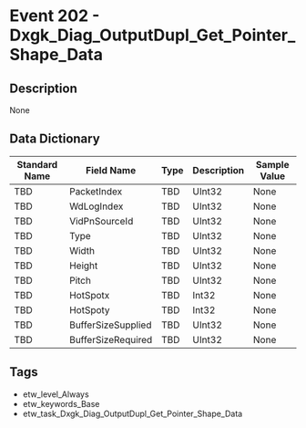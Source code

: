 # Event 202 - Dxgk_Diag_OutputDupl_Get_Pointer_Shape_Data

## Description
None

## Data Dictionary
|Standard Name|Field Name|Type|Description|Sample Value|
|---|---|---|---|---|
|TBD|PacketIndex|TBD|UInt32|None|None|
|TBD|WdLogIndex|TBD|UInt32|None|None|
|TBD|VidPnSourceId|TBD|UInt32|None|None|
|TBD|Type|TBD|UInt32|None|None|
|TBD|Width|TBD|UInt32|None|None|
|TBD|Height|TBD|UInt32|None|None|
|TBD|Pitch|TBD|UInt32|None|None|
|TBD|HotSpotx|TBD|Int32|None|None|
|TBD|HotSpoty|TBD|Int32|None|None|
|TBD|BufferSizeSupplied|TBD|UInt32|None|None|
|TBD|BufferSizeRequired|TBD|UInt32|None|None|

## Tags
* etw_level_Always
* etw_keywords_Base
* etw_task_Dxgk_Diag_OutputDupl_Get_Pointer_Shape_Data